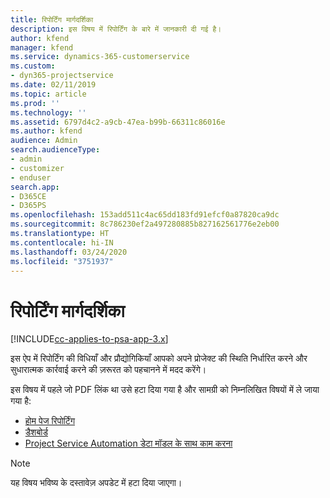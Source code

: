 ```yaml
---
title: रिपोर्टिंग मार्गदर्शिका
description: इस विषय में रिपोर्टिंग के बारे में जानकारी दी गई है।
author: kfend
manager: kfend
ms.service: dynamics-365-customerservice
ms.custom:
- dyn365-projectservice
ms.date: 02/11/2019
ms.topic: article
ms.prod: ''
ms.technology: ''
ms.assetid: 6797d4c2-a9cb-47ea-b99b-66311c86016e
ms.author: kfend
audience: Admin
search.audienceType:
- admin
- customizer
- enduser
search.app:
- D365CE
- D365PS
ms.openlocfilehash: 153add511c4ac65dd183fd91efcf0a87820ca9dc
ms.sourcegitcommit: 8c786230ef2a497280885b827162561776e2eb00
ms.translationtype: HT
ms.contentlocale: hi-IN
ms.lasthandoff: 03/24/2020
ms.locfileid: "3751937"
---
```

# <a name="reporting-guide"></a>रिपोर्टिंग मार्गदर्शिका

[!INCLUDE[cc-applies-to-psa-app-3.x](../../includes/cc-applies-to-psa-app-3x.md)]

इस ऐप में रिपोर्टिंग की विधियाँ और प्रौद्योगिकियाँ आपको अपने प्रोजेक्ट की स्थिति निर्धारित करने और सुधारात्मक कार्रवाई करने की ज़रूरत को पहचानने में मदद करेंगे। 

इस विषय में पहले जो PDF लिंक था उसे हटा दिया गया है और सामग्री को निम्नलिखित विषयों में ले जाया गया है:

- [होम पेज रिपोर्टिंग](../reports-reporting-dynamics-365-project-service.md)
- [डैशबोर्ड](../reports-dashboards.md)
- [Project Service Automation डेटा मॉडल के साथ काम करना](../reports-working-project-service-data-model.md)

> [!NOTE]
> यह विषय भविष्य के दस्तावेज़ अपडेट में हटा दिया जाएगा। 
